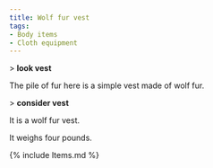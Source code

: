 ```yaml
---
title: Wolf fur vest
tags:
- Body items
- Cloth equipment
---
```


\> **look vest**

The pile of fur here is a simple vest made of wolf fur.

\> **consider vest**

It is a wolf fur vest.

It weighs four pounds.

{% include Items.md %}
